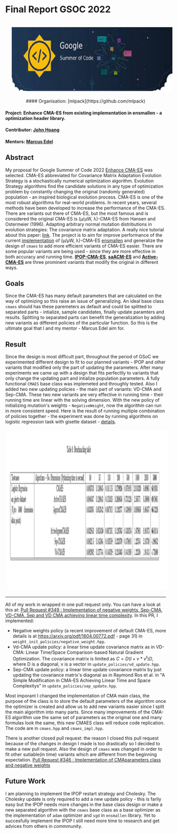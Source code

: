 # Final Report GSOC 2022
<p align="center">
<a href="https://summerofcode.withgoogle.com/"><img style="padding: 20px;" alt="drawing" src="src/gsoc.jpeg" height="200"></a>
#### Organisation: [mlpack](https://github.com/mlpack)

#### Project: Enhance CMA-ES from existing implementation in ensmallen - a optimization header library.

#### Contributor: [John Hoang](https://github.com/JohnToro-CZAF)
#### Mentors: [Marcus Edel](https://github.com/zoq)

## Abstract
My proposal for Google Summer of Code 2022 [Enhance CMA-ES](http://www.2computing.net/article/Google-Summer-of-Code-Proposal/) was selected. CMA-ES abbreviated for Covariance Matrix Adaptation Evolution Strategy is a stochastically numerical optimization algorithm. Evolution Strategy algorithms find the candidate solutions in any type of optimization problem by constantly changing the original (randomly generated) population - an inspired biological evolution process. CMA-ES is one of the most robust algorithms for real-world problems. In recent years, several methods have been developed to increase the performance of the CMA-ES. There are variants out there of CMA-ES, but the most famous and is considered the original CMA-ES is (µ/µW, λ)-CMA-ES from Hansen and Ostermeier (1996). Adapting arbitrary normal mutation distributions in evolution strategies: The covariance matrix adaptation. A really nice tutorial about this paper: [link](https://arxiv.org/abs/1604.00772). The project is to aim for improve performance of the current [implementation](https://github.com/mlpack/ensmallen/tree/master/include/ensmallen_bits/cmaes) of (µ/µW, λ)-CMA-ES [ensmallen](https://github.com/mlpack/ensmallen)  and generalize the design of `cmaes` to add more efficient variants of CMA-ES easier. There are some popular variants are being used - since they are more effective in both accuracy and running time. **[IPOP-CMA-ES](https://ieeexplore.ieee.org/document/1554902)**,  **[saACM-ES](https://arxiv.org/abs/1204.2356)** and **[Active-CMA-ES](http://citeseerx.ist.psu.edu/viewdoc/download?doi=10.1.1.114.4239&rep=rep1&type=pdfn)** are three prominent variants that modify the original in different ways. 

## Goals
Since the CMA-ES has many default parameters that are calculated on the way of optimizing so this raise an issue of generalizing. An ideal base class `cmaes` should has these paremeters as default and could be splitted to separated parts - intialize, sample candidates, finally update paramters and results. Splitting to separated parts can benefit the generalization by adding new variants as different policies of the particular function. So this is the ultimate goal that I and my mentor - Marcus Edel aim for. 

## Result
Since the design is most difficult part, throughout the period of GSoC we experimented different design to fit to our planned variants - IPOP and other variants that modified only the part of updating the parameters. After many experiments we came up with a design that fits perfectlly to variants that only change the updating part and intialize population parameters. A fully functional `CMAES` base class was implemeted and throughly tested. Also I added two new updating policies - the main part of variants: VD-CMA and Sep-CMA. These two new variants are very effective in running time - their running time are linear with the solving dimension. With the new policy of initializing mutation's weights - `NegativeWeight`, now the algorithm can run in more consistent speed. Here is the result of running multiple combination of policies together - the experiment was done by running algorithms on logistic regression task with gisette dataset - [details](https://archive.ics.uci.edu/ml/datasets/Gisette). 

<a href=""><img style="padding: 5px;" alt="drawing" src="src/benchmark.png" height="500" width="800"></a>
<br><hr>
All of my work in wrapped in one pull request only. You can have a look at this at:
[Pull Request #349 : Implementation of negative weights, Sep-CMA, VD-CMA. Sep and VD CMA achieving linear time complexity](https://github.com/mlpack/ensmallen/pull/349).
In this PR, I implemented:
* Negative weights policy (a recent improvement of default CMA-ES, more details is at https://arxiv.org/pdf/1604.00772.pdf - page 31) in `weight_init_policies/negative_weight.hpp`.
* Vd-CMA update policy: a linear time update covariance matrix as in  VD-CMA: Linear Time/Space Comparison-based Natural Gradient Optimization. The covariance matrix is limited as $C = D (I + v*v^t) D$, where D is a diagonal, v is a vector in `update_policies/vd_update.hpp`.
* Sep-CMA update policy: a linear time update covariance matrix by just updating the covariance matrix's diagonal as in Raymond Ros et al. in "A Simple Modification in CMA-ES Achieving Linear Time and Space Complexitys" in `update_policies/sep_update.hpp`.

Most imporant I changed the implementation of CMA main class, the purpose of the class is to store the default parameters of the algorithm once the optimizer is created and allow us to add new variants easier since I split the main algorithm into many parts. Since many improvements of the CMA-ES algorithm use the same set of parameters as the original one and many formulas look the same, this new CMAES class will reduce code replication. The code are in `cmaes.hpp` and `cmaes_impl.hpp`.

There is another closed pull request: the reason I closed this pull request because of the changes in design I made is too drastically so I decided to make a new pull request. Also the design of `cmaes` was changed in order to fit other sutiable(in time) variants which are different from the beginning expectation.
[Pull Request #346 : Implementation of CMAparameters class and negative weights](https://github.com/mlpack/ensmallen/pull/346)

## Future Work
I am planning to implement the IPOP restart strategy and Cholesky. The Cholesky update is only required to add a new update policy - this is farily easy but the IPOP needs more changes in the base class design or make a new separated algorithm with the `cmaes` base class as a base optimizer as the implementation of `adam` optimizer and `sgd` in `ensmallen` library. Yet to succesfully implement the IPOP I still need more time to research and get advices from others in commmunity. 
